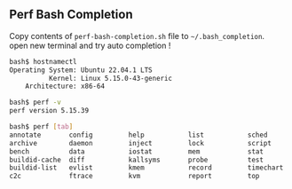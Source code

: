 ## Perf Bash Completion

Copy contents of `perf-bash-completion.sh` file to `~/.bash_completion`.  
open new terminal and try auto completion !


```sh
bash$ hostnamectl
Operating System: Ubuntu 22.04.1 LTS
          Kernel: Linux 5.15.0-43-generic
    Architecture: x86-64

bash$ perf -v
perf version 5.15.39

bash$ perf [tab]
annotate       config         help           list           sched          trace
archive        daemon         inject         lock           script         version
bench          data           iostat         mem            stat           
buildid-cache  diff           kallsyms       probe          test           
buildid-list   evlist         kmem           record         timechart      
c2c            ftrace         kvm            report         top 
```

